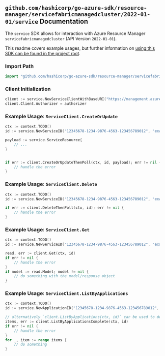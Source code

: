 
## `github.com/hashicorp/go-azure-sdk/resource-manager/servicefabricmanagedcluster/2022-01-01/service` Documentation

The `service` SDK allows for interaction with Azure Resource Manager `servicefabricmanagedcluster` (API Version `2022-01-01`).

This readme covers example usages, but further information on [using this SDK can be found in the project root](https://github.com/hashicorp/go-azure-sdk/tree/main/docs).

### Import Path

```go
import "github.com/hashicorp/go-azure-sdk/resource-manager/servicefabricmanagedcluster/2022-01-01/service"
```


### Client Initialization

```go
client := service.NewServiceClientWithBaseURI("https://management.azure.com")
client.Client.Authorizer = authorizer
```


### Example Usage: `ServiceClient.CreateOrUpdate`

```go
ctx := context.TODO()
id := service.NewServiceID("12345678-1234-9876-4563-123456789012", "example-resource-group", "managedClusterValue", "applicationValue", "serviceValue")

payload := service.ServiceResource{
	// ...
}


if err := client.CreateOrUpdateThenPoll(ctx, id, payload); err != nil {
	// handle the error
}
```


### Example Usage: `ServiceClient.Delete`

```go
ctx := context.TODO()
id := service.NewServiceID("12345678-1234-9876-4563-123456789012", "example-resource-group", "managedClusterValue", "applicationValue", "serviceValue")

if err := client.DeleteThenPoll(ctx, id); err != nil {
	// handle the error
}
```


### Example Usage: `ServiceClient.Get`

```go
ctx := context.TODO()
id := service.NewServiceID("12345678-1234-9876-4563-123456789012", "example-resource-group", "managedClusterValue", "applicationValue", "serviceValue")

read, err := client.Get(ctx, id)
if err != nil {
	// handle the error
}
if model := read.Model; model != nil {
	// do something with the model/response object
}
```


### Example Usage: `ServiceClient.ListByApplications`

```go
ctx := context.TODO()
id := service.NewApplicationID("12345678-1234-9876-4563-123456789012", "example-resource-group", "managedClusterValue", "applicationValue")

// alternatively `client.ListByApplications(ctx, id)` can be used to do batched pagination
items, err := client.ListByApplicationsComplete(ctx, id)
if err != nil {
	// handle the error
}
for _, item := range items {
	// do something
}
```
